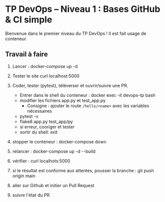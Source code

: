 # TP DevOps – Niveau 1 : Bases GitHub & CI simple

Bienvenue dans le premier niveau du TP DevOps ! 
Il est fait usage de conteneur.

## Travail à faire
1. Lancer :
	docker-compose up -d
2. Tester le site
	curl localhost:5000

3. Coder, tester (pytest), téléverser et ouvrir/suivre une PR.
      - Entrer dans le shell du conteneur : docker exec -it devops-tp bash
      - modifier les fichiers app.py et test_app.py
         - Consigne : ajouter le route `/hello/<name>` avec les variables nécessaires
      - pytest -v
      - flake8 app.py test_app/py
      - si erreur, cooriger et tester
      - sortir du shell: exit
4. stopper le conteneur : docker-compose down 

5. relancer : docker-compose up -d --build

6. vérifier : curl localhots:5000

7. si le résultat est conforme aux attentes, pousser la branche : git push origin main 

8. aller sur Github et initier un Pull Request

9. suivre l'état du PR

